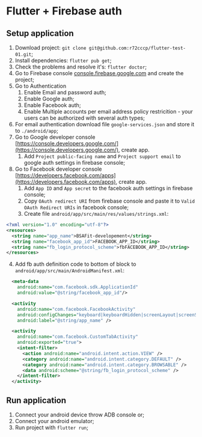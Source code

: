 # Flutter + Firebase auth

## Setup application

1. Download project: `git clone git@github.com:r72cccp/flutter-test-01.git`;
2. Install dependencies: `flutter pub get`;
3. Check the problems and resolve it's: `flutter doctor`;
4. Go to Firebase console [console.firebase.google.com](console.firebase.google.com) and create the project;
5. Go to Authentication
   1. Enable Email and password auth;
   2. Enable Google auth;
   3. Enable Facebook auth;
   4. Enable Multiple accounts per email address policy restricition - your users can be authorized with several auth types;
6. For email authentication download file `google-services.json` and store it to `./android/app`;
7. Go to Google developer console [https://console.developers.google.com/](https://console.developers.google.com/), create app.
   1. Add `Project public-facing name` and `Project support email` to google auth settings in firebase console;
8. Go to Facebook developer console [https://developers.facebook.com/apps](https://developers.facebook.com/apps), create app.
   1. Add `App ID` and `App secret` to the facebook auth settings in firebase console;
   2. Copy `OAuth redirect URI` from firebase console and paste it to `Valid OAuth Redirect URIs` in facebook console;
   3. Create file `android/app/src/main/res/values/strings.xml`:
  ```xml
  <?xml version="1.0" encoding="utf-8"?>
  <resources>
    <string name="app_name">BSAFit-developement</string>
    <string name="facebook_app_id">FACEBOOK_APP_ID</string>
    <string name="fb_login_protocol_scheme">fbFACEBOOK_APP_ID</string>
  </resources>
  ```
   4. Add fb auth definition code to bottom of <application> block to `android/app/src/main/AndroidManifest.xml`:
  ```xml
    <meta-data
      android:name="com.facebook.sdk.ApplicationId"
      android:value="@string/facebook_app_id"/>

    <activity
      android:name="com.facebook.FacebookActivity"
      android:configChanges="keyboard|keyboardHidden|screenLayout|screenSize|orientation"
      android:label="@string/app_name" />

    <activity
      android:name="com.facebook.CustomTabActivity"
      android:exported="true">
      <intent-filter>
        <action android:name="android.intent.action.VIEW" />
        <category android:name="android.intent.category.DEFAULT" />
        <category android:name="android.intent.category.BROWSABLE" />
        <data android:scheme="@string/fb_login_protocol_scheme" />
      </intent-filter>
    </activity>
  ```

## Run application
1. Connect your android device throw ADB console or;
2. Connect your android emulator;
3. Run project with `flutter run`;
